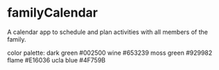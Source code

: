 # familyCalendar

A calendar app to schedule and plan activities with all members of the family.

color palette:
dark green #002500
wine #653239
moss green #929982
flame #E16036
ucla blue #4F759B
